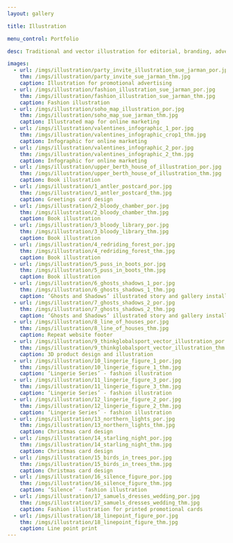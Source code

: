 ```yaml
---
layout: gallery

title: Illustration

menu_control: Portfolio

desc: Traditional and vector illustration for editorial, branding, advertising and surface design.

images:
  - url: /imgs/illustration/party_invite_illustration_sue_jarman_por.jpg
    thm: /imgs/illustration/party_invite_sue_jarman_thm.jpg
    caption: Illustration for promotional advertising
  - url: /imgs/illustration/fashion_illustration_sue_jarman_por.jpg
    thm: /imgs/illustration/fashion_illustration_sue_jarman_thm.jpg
    caption: Fashion illustration
  - url: /imgs/illustration/soho_map_illustration_por.jpg
    thm: /imgs/illustration/soho_map_sue_jarman_thm.jpg
    caption: Illustrated map for online marketing
  - url: /imgs/illustration/valentines_infographic_1_por.jpg
    thm: /imgs/illustration/valentines_infographic_crop1_thm.jpg
    caption: Infographic for online marketing
  - url: /imgs/illustration/valentines_infographic_2_por.jpg
    thm: /imgs/illustration/valentines_infographic_2_thm.jpg
    caption: Infographic for online marketing
  - url: /imgs/illustration/upper_berth_house_of_illustration_por.jpg
    thm: /imgs/illustration/upper_berth_house_of_illustration_thm.jpg
    caption: Book illustration
  - url: /imgs/illustration/1_antler_postcard_por.jpg
    thm: /imgs/illustration/1_antler_postcard_thm.jpg
    caption: Greetings card design
  - url: /imgs/illustration/2_bloody_chamber_por.jpg
    thm: /imgs/illustration/2_bloody_chamber_thm.jpg
    caption: Book illustration
  - url: /imgs/illustration/3_bloody_library_por.jpg
    thm: /imgs/illustration/3_bloody_library_thm.jpg
    caption: Book illustration
  - url: /imgs/illustration/4_redriding_forest_por.jpg
    thm: /imgs/illustration/4_redriding_forest_thm.jpg
    caption: Book illustration
  - url: /imgs/illustration/5_puss_in_boots_por.jpg
    thm: /imgs/illustration/5_puss_in_boots_thm.jpg
    caption: Book illustration
  - url: /imgs/illustration/6_ghosts_shadows_1_por.jpg
    thm: /imgs/illustration/6_ghosts_shadows_1_thm.jpg
    caption: ‘Ghosts and Shadows’ illustrated story and gallery installation 
  - url: /imgs/illustration/7_ghosts_shadows_2_por.jpg
    thm: /imgs/illustration/7_ghosts_shadows_2_thm.jpg
    caption: ‘Ghosts and Shadows’ illustrated story and gallery installation
  - url: /imgs/illustration/8_line_of_houses_por.jpg
    thm: /imgs/illustration/8_line_of_houses_thm.jpg
    caption: Repeat website footer
  - url: /imgs/illustration/9_thinkglobalsport_vector_illustration_por.jpg
    thm: /imgs/illustration/9_thinkglobalsport_vector_illustration_thm.jpg
    caption: 3D product design and illustration
  - url: /imgs/illustration/10_lingerie_figure_1_por.jpg
    thm: /imgs/illustration/10_lingerie_figure_1_thm.jpg
    caption: ‘Lingerie Series’ - fashion illustration
  - url: /imgs/illustration/11_lingerie_figure_3_por.jpg
    thm: /imgs/illustration/11_lingerie_figure_3_thm.jpg
    caption: ‘Lingerie Series’ - fashion illustration
  - url: /imgs/illustration/12_lingerie_figure_2_por.jpg
    thm: /imgs/illustration/12_lingerie_figure_2_thm.jpg
    caption: ‘Lingerie Series’ - fashion illustration
  - url: /imgs/illustration/13_northern_lights_por.jpg
    thm: /imgs/illustration/13_northern_lights_thm.jpg
    caption: Christmas card design
  - url: /imgs/illustration/14_starling_night_por.jpg
    thm: /imgs/illustration/14_starling_night_thm.jpg
    caption: Christmas card design
  - url: /imgs/illustration/15_birds_in_trees_por.jpg
    thm: /imgs/illustration/15_birds_in_trees_thm.jpg
    caption: Christmas card design
  - url: /imgs/illustration/16_silence_figure_por.jpg
    thm: /imgs/illustration/16_silence_figure_thm.jpg
    caption: ‘Silence’ - fashion illustration
  - url: /imgs/illustration/17_samuels_dresses_wedding_por.jpg
    thm: /imgs/illustration/17_samuels_dresses_wedding_thm.jpg
    caption: Fashion illustration for printed promotional cards
  - url: /imgs/illustration/18_linepoint_figure_por.jpg
    thm: /imgs/illustration/18_linepoint_figure_thm.jpg
    caption: Line point print    
---
```

